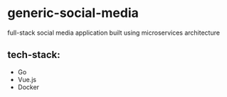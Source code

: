 # generic-social-media
full-stack social media application built using microservices architecture
## tech-stack:
- Go
- Vue.js
- Docker
